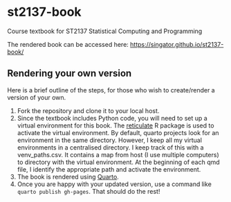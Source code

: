# st2137-book
Course textbook for ST2137 Statistical Computing and Programming

The rendered book can be accessed here: <https://singator.github.io/st2137-book/>

## Rendering your own version

Here is a brief outline of the steps, for those who wish to create/render a version of your own.

1. Fork the repository and clone it to your local host.
2. Since the textbook includes Python code, you will need to set up a virtual environment for this book. The [reticulate](https://github.com/rstudio/reticulate) R package is used to activate the virtual environment. By default, quarto projects look for an environment in the same directory. However, I keep all my virtual environments in a centralised directory. I keep track of this with a venv_paths.csv. It contains a map from host (I use multiple computers) to directory with the virtual environment. At the beginning of each qmd file, I identify the appropriate path and activate the environment.
3. The book is rendered using [Quarto](https://quarto.org/docs/books/).
4. Once you are happy with your updated version, use a command like `quarto publish gh-pages`. That should do the rest!

